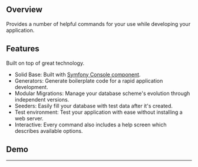 ## Overview

Provides a number of helpful commands for your use while developing your application.

## Features

Built on top of great technology.

* Solid Base: Built with <a href="https://github.com/symfony/console" target="_blank">Symfony Console component</a>.
* Generators: Generate boilerplate code for a rapid application development.
* Modular Migrations: Manage your database scheme's evolution through independent versions.
* Seeders: Easily fill your database with test data after it's created.
* Test environment: Test your application with ease without installing a web server.
* Interactive: Every command also includes a help screen which describes available options.

## Demo

<div class="embed-responsive embed-responsive-16by9">
  <div class="embed-responsive-item">
    <script type="text/javascript" src="https://asciinema.org/a/95481.js" id="asciicast-95481" async></script>
  </div>
</div>

---
